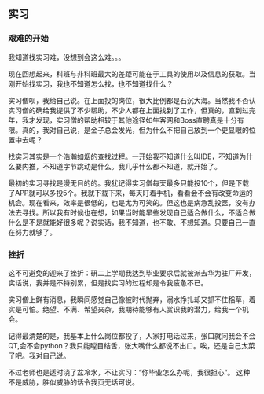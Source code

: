 ## 实习
### 艰难的开始
我知道找实习难，没想到会这么难。。。

现在回想起来，科班与非科班最大的差距可能在于工具的使用以及信息的获取。当刚开始找实习，我也不知道怎么找，也不知道找什么？

实习僧呗，我给自己说。在上面投的岗位，很大比例都是石沉大海。当然我不否认实习僧的确给我提供了不少帮助，不少人都在上面找到了工作，但真的，直到过完年，我才发现，实习僧的帮助相较于其他途径如牛客网和Boss直聘真是十分有限。真的，我对自己说，是金子总会发光，但为什么不把自己放到一个更显眼的位置中去呢？

找实习其实是一个浩瀚如烟的查找过程。一开始我不知道什么叫IDE，不知道为什么要内推，不知道字节跳动是什么。我几乎什么都不知道，就开始了。

最初的实习寻找是漫无目的的。我犹记得实习僧每天最多只能投10个，但是下载了APP就可以多投5个。我就下载下来，每天盯着手机，看看会不会有改变命运的机会。现在看来，效率是很低的，也是尤为可笑的。但这也是病急乱投医，没有办法去寻找。所以我有时候也在想，如果当时能早些发现自己适合做什么，不适合做什么是不是就能好很多呢？说实话，我不知道，也不敢、不想知道。只要自己一直在努力就够了。

### 挫折
这不可避免的迎来了挫折：研二上学期我达到毕业要求后就被派去华为驻厂开发，实话说，我并是不特别累，但是找实习的过程却是令我疲惫不已。

实习僧上鲜有消息，我瞬间感觉自己像被时代抛弃，溺水挣扎却又抓不住稻草，着实是可怕。绝望、不满、希望夹杂，我期待能够有人赏识我的潜力，给我一个机会。

记得最清楚的是，我基本上什么岗位都投了，人家打电话过来，张口就问我会不会QT,会不会python？我只能瞠目结舌，张大嘴什么都说不出口。唉，还是自己太菜了吧。我对自己说。

不过老师也是适时浇了盆冷水，不让实习：“你毕业怎么办呢，我很担心”。 这种不是威胁，胜似威胁的话令我页无话可说。


